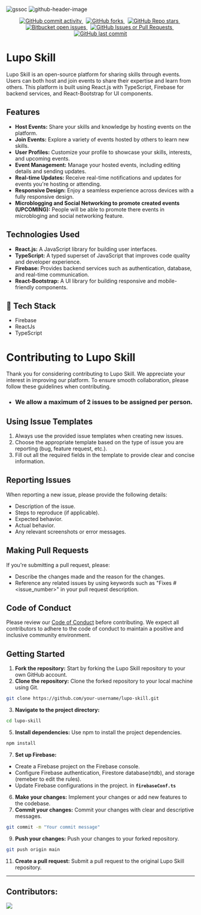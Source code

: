 
![gssoc](https://github.com/Tanay-ErrorCode/lupo-skill/assets/90561803/f76d8b71-4cb9-4fe5-9b6a-7ce2f73b7dbc)
![github-header-image](https://github.com/Tanay-ErrorCode/lupo-skill/assets/90561803/4a4493cb-5896-4b7a-9847-76187f46f40a)

<div align="center">
  <a href="https://github.com/Tanay-ErrorCode/lupo-skill" >
    <img src="https://img.shields.io/github/commit-activity/w/Tanay-ErrorCode/lupo-skill" alt="GitHub commit activity">
  </a>
  &nbsp;
  <a href="https://github.com/Tanay-ErrorCode/lupo-skill">
    <img src="https://img.shields.io/github/forks/Tanay-ErrorCode/lupo-skill" alt="GitHub forks">
  </a>
  &nbsp;
  <a href="https://github.com/Tanay-ErrorCode/lupo-skill">
    <img src="https://img.shields.io/github/stars/Tanay-ErrorCode/lupo-skill" alt="GitHub Repo stars">
  </a>
  &nbsp;
  <a href="https://github.com/Tanay-ErrorCode/lupo-skill">
    <img src="https://img.shields.io/github/issues/Tanay-ErrorCode/lupo-skill?color=royalblue" alt="Bitbucket open issues">
  </a>
  &nbsp;
  <a href="https://github.com/Tanay-ErrorCode/lupo-skill">
    <img src="https://img.shields.io/github/issues-pr/Tanay-ErrorCode/lupo-skill" alt="GitHub Issues or Pull Requests">
  </a>
  &nbsp;
  <a href="https://github.com/Tanay-ErrorCode/lupo-skill">
    <img src="https://img.shields.io/github/last-commit/Tanay-ErrorCode/lupo-skill?color=crimson" alt="GitHub last commit">
  </a>
</div>

# Lupo Skill


Lupo Skill is an open-source platform for sharing skills through events. Users can both host and join events to share their expertise and learn from others. This platform is built using React.js with TypeScript, Firebase for backend services, and React-Bootstrap for UI components.

## Features

- **Host Events:** Share your skills and knowledge by hosting events on the platform.
- **Join Events:** Explore a variety of events hosted by others to learn new skills.
- **User Profiles:** Customize your profile to showcase your skills, interests, and upcoming events.
- **Event Management:** Manage your hosted events, including editing details and sending updates.
- **Real-time Updates:** Receive real-time notifications and updates for events you're hosting or attending.
- **Responsive Design:** Enjoy a seamless experience across devices with a fully responsive design.
- **Microblogging and Social Networking to promote created events (UPCOMING):** People will be able to promote there events in microbloging and social networking feature.

  
## Technologies Used
- **React.js:** A JavaScript library for building user interfaces.
- **TypeScript:** A typed superset of JavaScript that improves code quality and developer experience.
- **Firebase:** Provides backend services such as authentication, database, and real-time communication.
- **React-Bootstrap:** A UI library for building responsive and mobile-friendly components.

## 📌 Tech Stack
- Firebase
- ReactJs
- TypeScript

# Contributing to Lupo Skill

Thank you for considering contributing to Lupo Skill. We appreciate your interest in improving our platform. To ensure smooth collaboration, please follow these guidelines when contributing.
- ### **We allow a maximum of 2 issues to be assigned per person.**
  
## Using Issue Templates

1. Always use the provided issue templates when creating new issues.
2. Choose the appropriate template based on the type of issue you are reporting (bug, feature request, etc.).
3. Fill out all the required fields in the template to provide clear and concise information.

## Reporting Issues

When reporting a new issue, please provide the following details:
- Description of the issue.
- Steps to reproduce (if applicable).
- Expected behavior.
- Actual behavior.
- Any relevant screenshots or error messages.

## Making Pull Requests

If you're submitting a pull request, please:
- Describe the changes made and the reason for the changes.
- Reference any related issues by using keywords such as "Fixes #<issue_number>" in your pull request description.

## Code of Conduct

Please review our [Code of Conduct](./CODE_OF_CONDUCT.md) before contributing. We expect all contributors to adhere to the code of conduct to maintain a positive and inclusive community environment.

## Getting Started

1. **Fork the repository:** Start by forking the Lupo Skill repository to your own GitHub account.
2. **Clone the repository:** Clone the forked repository to your local machine using Git.

```bash
git clone https://github.com/your-username/lupo-skill.git
```

3. **Navigate to the project directory:**
```bash
cd lupo-skill
```
5. **Install dependencies:** Use npm to install the project dependencies.
```bash
npm install
```
7. **Set up Firebase:**
- Create a Firebase project on the Firebase console.
- Configure Firebase authentication, Firestore database(rtdb), and storage (remeber to edit the rules).
- Update Firebase configurations in the project. in **`firebaseConf.ts`**
6. **Make your changes:** Implement your changes or add new features to the codebase.
8. **Commit your changes:** Commit your changes with clear and descriptive messages.
```bash
git commit -m "Your commit message"
```
9. **Push your changes:** Push your changes to your forked repository.
```bash
git push origin main
```
11. **Create a pull request:** Submit a pull request to the original Lupo Skill repository.

<hr/>

## Contributors:
<a href = "https://github.com/Tanay-ErrorCode/lupo-skill/graphs/contributors">
  <img src = "https://contrib.rocks/image?repo=Tanay-ErrorCode/lupo-skill"/>
</a>
